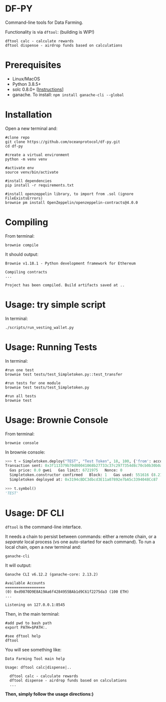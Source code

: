 # DF-PY

Command-line tools for Data Farming.

Functionality is via `dftool`: (building is WIP!)
```text
dftool calc - calculate rewards
dftool dispense - airdrop funds based on calculations
```

# Prerequisites

- Linux/MacOS
- Python 3.8.5+
- solc 0.8.0+ [[Instructions](https://docs.soliditylang.org/en/v0.8.9/installing-solidity.html)]
- ganache. To install: `npm install ganache-cli --global`

# Installation

Open a new terminal and:

```console
#clone repo
git clone https://github.com/oceanprotocol/df-py.git
cd df-py

#create a virtual environment
python -m venv venv

#activate env
source venv/bin/activate

#install dependencies
pip install -r requirements.txt

#install openzeppelin library, to import from .sol (ignore FileExistsErrors)
brownie pm install OpenZeppelin/openzeppelin-contracts@4.0.0
```

# Compiling

From terminal:
```console
brownie compile
```

It should output:
```text
Brownie v1.18.1 - Python development framework for Ethereum

Compiling contracts
...

Project has been compiled. Build artifacts saved at ..
 ```

# Usage: try simple script

In terminal:
```console
./scripts/run_vesting_wallet.py
```

# Usage: Running Tests

In terminal:
```console
#run one test
brownie test tests/test_Simpletoken.py::test_transfer

#run tests for one module
brownie test tests/test_Simpletoken.py

#run all tests
brownie test
```

# Usage: Brownie Console

From terminal:
```console
brownie console
```

In brownie console:
```python
>>> t = Simpletoken.deploy("TEST", "Test Token", 18, 100, {'from': accounts[0]})
Transaction sent: 0x3f113379b70d00041068b27733c37c2977354d8c70cb0b30b0af3087fca9c2b8
  Gas price: 0.0 gwei   Gas limit: 6721975   Nonce: 0
  Simpletoken.constructor confirmed   Block: 1   Gas used: 551616 (8.21%)
  Simpletoken deployed at: 0x3194cBDC3dbcd3E11a07892e7bA5c3394048Cc87

>>> t.symbol()                                                                                                                                                                                              
'TEST'
```


# Usage: DF CLI

`dftool` is the command-line interface.

It needs a chain to persist between commands: either a remote chain, or a _separate_ local process (vs one auto-started for each command). To run a local chain, open a _new_ terminal and:
```console
ganache-cli 
```

It will output:
```text
Ganache CLI v6.12.2 (ganache-core: 2.13.2)

Available Accounts
==================
(0) 0xd9870D9E8A19Aa6f4284955BAb1d9C61f2275da3 (100 ETH)
...

Listening on 127.0.0.1:8545
```

Then, in the main terminal:
```console
#add pwd to bash path
export PATH=$PATH:.

#see dftool help
dftool
```

You will see something like:
```text
Data Farming Tool main help

Usage: dftool calc|dispense|..

  dftool calc - calculate rewards
  dftool dispense - airdrop funds based on calculations
  ...
```

**Then, simply follow the usage directions:)**
